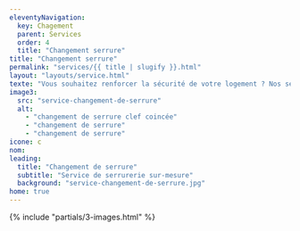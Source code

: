 ```yaml
---
eleventyNavigation:
  key: Chagement
  parent: Services
  order: 4
  title: "Changement serrure"
title: "Changement serrure"
permalink: "services/{{ title | slugify }}.html"
layout: "layouts/service.html"
texte: "Vous souhaitez renforcer la sécurité de votre logement ? Nos serruriers vous conseillent au mieux pour vous offrir des solutions adaptées à vos besoins."
image3:
  src: "service-changement-de-serrure"
  alt:
    - "changement de serrure clef coincée"
    - "changement de serrure"
    - "changement de serrure"
icone: c
nom:
leading:
  title: "Changement de serrure"
  subtitle: "Service de serrurerie sur-mesure"
  background: "service-changement-de-serrure.jpg"
home: true
---
```


{% include "partials/3-images.html" %}
